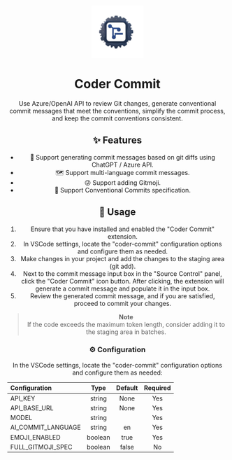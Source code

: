 <a name="readme-top"></a>

<div align="center">

<img height="120" src="/images/logo.png">

<h1>Coder Commit</h1>

Use Azure/OpenAI API to review Git changes, generate conventional commit messages that meet the conventions, simplify the commit process, and keep the commit conventions consistent.

## ✨ Features

- 🤯 Support generating commit messages based on git diffs using ChatGPT / Azure API.
- 🗺️ Support multi-language commit messages.
- 😜 Support adding Gitmoji.
- 📝 Support Conventional Commits specification.

## 🤯 Usage

1. Ensure that you have installed and enabled the "Coder Commit" extension.
2. In VSCode settings, locate the "coder-commit" configuration options and configure them as needed.
3. Make changes in your project and add the changes to the staging area (git add).
4. Next to the commit message input box in the "Source Control" panel, click the "Coder Commit" icon button. After clicking, the extension will generate a commit message and populate it in the input box.
5. Review the generated commit message, and if you are satisfied, proceed to commit your changes.

> **Note**\
> If the code exceeds the maximum token length, consider adding it to the staging area in batches.

### ⚙️ Configuration

In the VSCode settings, locate the "coder-commit" configuration options and configure them as needed:

| Configuration      |  Type   | Default | Required |
| :----------------- | :-----: | :-----: | :------: |
| API_KEY            | string  |  None   |   Yes    |
| API_BASE_URL       | string  |  None   |    Yes    |
| MODEL              | string  |         |   Yes    |
| AI_COMMIT_LANGUAGE | string  |   en    |   Yes    |
| EMOJI_ENABLED      | boolean |  true   |   Yes    |
| FULL_GITMOJI_SPEC  | boolean |  false  |    No    |

